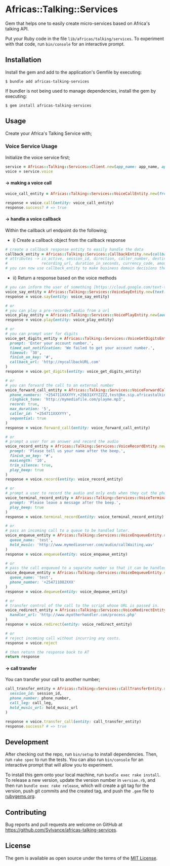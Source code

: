 # Africas::Talking::Services

Gem that helps one to easily create micro-services based on Africa's talking API.

Put your Ruby code in the file `lib/africas/talking/services`. To experiment with that code, run `bin/console` for an interactive prompt.

## Installation

Install the gem and add to the application's Gemfile by executing:

    $ bundle add africas-talking-services

If bundler is not being used to manage dependencies, install the gem by executing:

    $ gem install africas-talking-services

## Usage

Create your Africa's Talking Service with;

### Voice Service Usage

Initialize the voice service first;

```ruby
service = Africas::Talking::Services::Client.new(app_name: app_name, app_key: app_key)
voice = service.voice
```

#### -> making a voice call

```ruby
voice_call_entity = Africas::Talking::Services::VoiceCallEntity.new(from: from, to: to, client_request_id: client_request_id)

response = voice.call(entity: voice_call_entity)
response.success? # => true
```

#### -> handle a voice callback

Within the callback url endpoint do the following;

- i) Create a callback object from the callback response
```ruby
# create a callback response entity to easily handle the data
callback_entity = Africas::Talking::Services::CallbackEntity.new(callback_response: callback_response)
# attributes -> is_active, session_id, direction, caller_number, destination_number, get_digits_response,
#               recording_url, duration_in_seconds, currency_code, amount
# you can now use callback_entity to make business domain decisions then proceed below to return a response
```

- ii) Return a response based on the voice methods
```ruby
# you can inform the user of something [https://cloud.google.com/text-to-speech/docs/voices]
voice_say_entity = Africas::Talking::Services::VoiceSayEntity.new(text: 'Something', voice: 'en-GB-Standard-F', play_beep: true)
response = voice.say(entity: voice_say_entity)

# or
# you can play a pre-recorded audio from a url
voice_play_entity = Africas::Talking::Services::VoicePlayEntity.new(audio_url: 'http://www.myvoicemailserver.com/audio/vmail.wav')
response = voice.play(entity: voice_play_entity)

# or
# you can prompt user for digits
voice_get_digits_entity = Africas::Talking::Services::VoiceGetDigitsEntity.new(
  prompt: 'Enter your account number.',
  timed_out_notification: 'We failed to get your account number.',
  timeout: '30',
  finish_on_key: '#',
  callback_url: 'http://mycallbackURL.com'
)
response = voice.get_digits(entity: voice_get_digits_entity)

# or
# you can forward the call to an external number
voice_forward_call_entity = Africas::Talking::Services::VoiceForwardCallEntity.new(
  phone_numbers: '+254711XXXYYY,+25631XYYZZZZ,test@ke.sip.africastalking.com',
  ringback_tone: 'http://mymediafile.com/playme.mp3',
  record: true,
  max_duration: '5',
  caller_id: '+254711XXXYYY',
  sequential: true
)
response = voice.forward_call(entity: voice_forward_call_entity)

# or
# prompt a user for an answer and record the audio
voice_record_entity = Africas::Talking::Services::VoiceRecordEntity.new(
  prompt: 'Please tell us your name after the beep.',
  finish_on_key: '#',
  maxLength: '10',
  trim_silence: true,
  play_beep: true
)
response = voice.record(entity: voice_record_entity)

# or
# prompt a user to record the audio and only ends when they cut the phone
voice_terminal_record_entity = Africas::Talking::Services::VoiceTerminalRecordEntity.new(
  prompt: 'Please leave a message after the beep.',
  play_beep: true
)
response = voice.terminal_record(entity: voice_terminal_record_entity)

# or
# pass an incoming call to a queue to be handled later.
voice_enqueue_entity = Africas::Talking::Services::VoiceEnqueueEntity.new(
  queue_name: 'test',
  hold_music: 'http://www.mymediaserver.com/audio/callWaiting.wav'
)
response = voice.enqueue(entity: voice_enqueue_entity)

# or
# pass the call enqueued to a separate number so that it can be handled e.g by an agent.
voice_dequeue_entity = Africas::Talking::Services::VoiceDequeueEntity.new(
  queue_name: 'test',
  phone_number: '+254711082XXX'
)
response = voice.dequeue(entity: voice_dequeue_entity)

# or
# transfer control of the call to the script whose URL is passed in.
voice_redirect_entity = Africas::Talking::Services::VoiceRedirectEntity.new(
  handler_url: 'http://www.myotherhandler.com/process.php'
)
response = voice.redirect(entity: voice_redirect_entity)

# or
# reject incoming call without incurring any costs.
response = voice.reject

# then return the response back to AT
return response
```



#### -> call transfer

You can transfer your call to another number;

```ruby
call_transfer_entity = Africas::Talking::Services::CallTransferEntity.new(
  session_id: session_id,
  phone_number: phone_number,
  call_leg: call_leg,
  hold_music_url: hold_music_url
)

response = voice.transfer_call(entity: call_transfer_entity)
response.success? # => true
```

## Development

After checking out the repo, run `bin/setup` to install dependencies. Then, run `rake spec` to run the tests. You can also run `bin/console` for an interactive prompt that will allow you to experiment.

To install this gem onto your local machine, run `bundle exec rake install`. To release a new version, update the version number in `version.rb`, and then run `bundle exec rake release`, which will create a git tag for the version, push git commits and the created tag, and push the `.gem` file to [rubygems.org](https://rubygems.org).

## Contributing

Bug reports and pull requests are welcome on GitHub at https://github.com/Sylvance/africas-talking-services.

## License

The gem is available as open source under the terms of the [MIT License](https://opensource.org/licenses/MIT).
